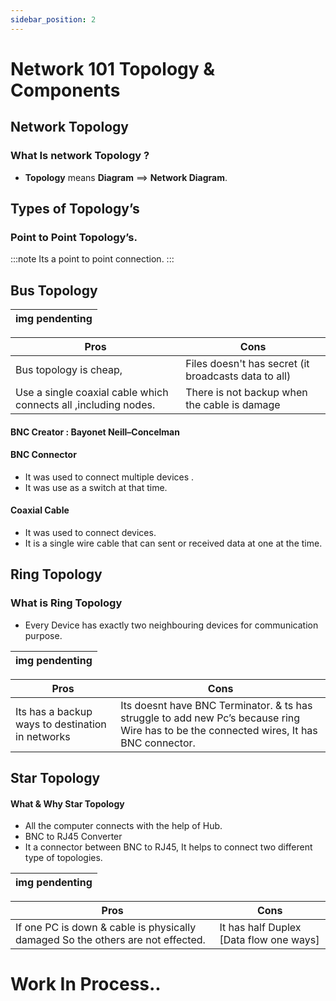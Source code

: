 ```yaml
---
sidebar_position: 2
---
```


# Network 101 Topology & Components

## **Network Topology** 

### **What Is network Topology ?** 

- **Topology** means **Diagram** ==>  **Network Diagram**.

## **Types of Topology’s** 

### **Point to Point Topology’s.**

:::note
Its a point to point connection.
:::


## **Bus Topology**

|img pendenting|
|---|


|Pros|Cons|
|---|---|
|Bus topology is cheap,  |Files doesn't has secret (it broadcasts data to all)|
|Use a single coaxial cable which connects all ,including nodes.| There is not backup when the cable is damage |

#### **BNC Creator : Bayonet Neill–Concelman**
 
#### **BNC Connector** 
- It was used to connect multiple devices .
- It was use as a switch at that time.

#### **Coaxial Cable**
- It was used to connect devices.
- It is a single wire cable that can sent or received data at one at the time.

## **Ring Topology**
### **What is Ring Topology**

- Every Device has exactly two neighbouring devices for communication purpose.

|img pendenting|
|---|

|Pros | Cons|
|---|---|
|Its has a backup ways to destination in networks |Its doesnt have BNC Terminator. & ts has struggle to add new Pc’s because ring Wire has to be the connected wires, It has BNC connector.|

## **Star Topology** 

#### **What & Why Star Topology**

- All the computer connects with the help of Hub.
- BNC to RJ45 Converter
- It a connector between BNC to RJ45, It helps to connect two different type of topologies.

|img pendenting|
|---|

|Pros | Cons |
|---|---|
| If one PC is down  & cable is physically damaged So the  others are not effected. | It has half Duplex [Data flow one ways]|



# Work In Process..
